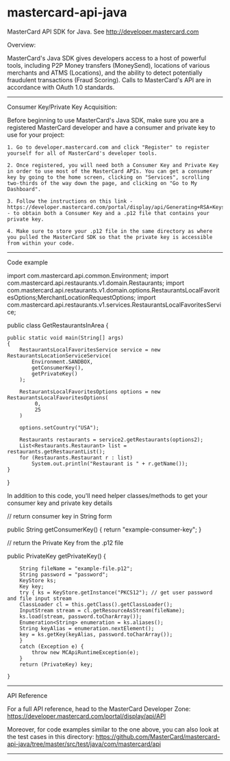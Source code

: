 # mastercard-api-java
MasterCard API SDK for Java.  See http://developer.mastercard.com

Overview:

MasterCard's Java SDK gives developers access to a host of powerful tools, including P2P Money transfers (MoneySend), 
locations of various merchants and ATMS (Locations), and the ability to detect potentially fraudulent 
transactions (Fraud Scoring). Calls to MasterCard's API are in accordance with OAuth 1.0 standards.


-------------------------------------------------------------------------------------------

Consumer Key/Private Key Acquisition:

Before beginning to use MasterCard's Java SDK, make sure you are a registered MasterCard developer and have a consumer and private key to use for your project:
	
	1. Go to developer.mastercard.com and click "Register" to register yourself for all of MasterCard's developer tools.

	2. Once registered, you will need both a Consumer Key and Private Key in order to use most of the MasterCard APIs. You can get a consumer key by going to the home screen, clicking on "Services", scrolling two-thirds of the way down the page, and clicking on "Go to My Dashboard". 

	3. Follow the instructions on this link - https://developer.mastercard.com/portal/display/api/Generating+RSA+Keys - to obtain both a Consumer Key and a .p12 file that contains your private key. 

	4. Make sure to store your .p12 file in the same directory as where you pulled the MasterCard SDK so that the private key is accessible from within your code.


-------------------------------------------------------------------------------------------

Code example


import com.mastercard.api.common.Environment;
import com.mastercard.api.restaurants.v1.domain.Restaurants;
import com.mastercard.api.restaurants.v1.domain.options.RestaurantsLocalFavoritesOptions;MerchantLocationRequestOptions;
import com.mastercard.api.restaurants.v1.services.RestaurantsLocalFavoritesService;

public class GetRestaurantsInArea {
	
	public static void main(String[] args)
	{
	    RestaurantsLocalFavoritesService service = new RestaurantsLocationServiceService(
            Environment.SANDBOX,
            getConsumerKey(), 
            getPrivateKey()
        );

        RestaurantsLocalFavoritesOptions options = new RestaurantsLocalFavoritesOptions(
             0,
             25
        )

        options.setCountry("USA");

        Restaurants restaurants = service2.getRestaurants(options2);
        List<Restaurants.Restaurant> list = restaurants.getRestaurantList();
        for (Restaurants.Restaurant r : list)
            System.out.println("Restaurant is " + r.getName());
	}
}

In addition to this code, you'll need helper classes/methods to get your consumer key and private key details

// return consumer key in String form

public String getConsumerKey()
{
    return "example-consumer-key";
}

// return the Private Key from the .p12 file

public PrivateKey getPrivateKey() {

        String fileName = "example-file.p12";
        String password = "password";
        KeyStore ks;
        Key key;
        try { ks = KeyStore.getInstance("PKCS12"); // get user password and file input stream
        ClassLoader cl = this.getClass().getClassLoader();
        InputStream stream = cl.getResourceAsStream(fileName);
        ks.load(stream, password.toCharArray());
        Enumeration<String> enumeration = ks.aliases();
        String keyAlias = enumeration.nextElement();
        key = ks.getKey(keyAlias, password.toCharArray());
        }
        catch (Exception e) {
            throw new MCApiRuntimeException(e);
        }
        return (PrivateKey) key;
    
    }


-------------------------------------------------------------------------------------------

API Reference

For a full API reference, head to the MasterCard Developer Zone: https://developer.mastercard.com/portal/display/api/API

Moreover, for code examples similar to the one above, you can also look at the test cases in this directory: https://github.com/MasterCard/mastercard-api-java/tree/master/src/test/java/com/mastercard/api

-------------------------------------------------------------------------------------------
